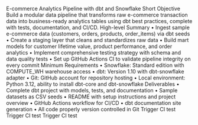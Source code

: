 E-commerce Analytics Pipeline with dbt and Snowflake
Short Objective
Build a modular data pipeline that transforms raw e-commerce transaction data into business-ready analytics tables using dbt best practices, complete with tests, documentation, and CI/CD.
High-level Summary
•	Ingest sample e-commerce data (customers, orders, products, order_items) via dbt seeds
•	Create a staging layer that cleans and standardizes raw data
•	Build mart models for customer lifetime value, product performance, and order analytics
•	Implement comprehensive testing strategy with schema and data quality tests
•	Set up GitHub Actions CI to validate pipeline integrity on every commit
Minimum Requirements
•	Snowflake: Standard edition with COMPUTE_WH warehouse access
•	dbt: Version 1.10 with dbt-snowflake adapter
•	Git: GitHub account for repository hosting
•	Local environment: Python 3.12, ability to install dbt-core and dbt-snowflake
Deliverables
•	Complete dbt project with models, tests, and documentation
•	Sample datasets as CSV seeds
•	README with setup instructions and project overview
•	GitHub Actions workflow for CI/CD
•	dbt documentation site generation
•	All code properly version controlled in Git
Trigger CI test
Trigger CI test
Trigger CI test
